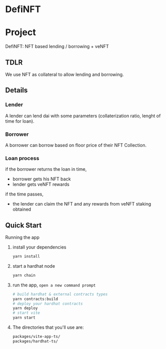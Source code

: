 # DefiNFT

# Project
DefiNFT: NFT based lending / borrowing + veNFT

## TDLR
We use NFT as collateral to allow lending and borrowing.  


## Details
### Lender

A lender can lend dai with some parameters (collaterization ratio, lenght of time for loan).  

### Borrower 

A borrower can borrow based on floor price of their NFT Collection.  


### Loan process

if the borrower returns the loan in time, 
- borrower gets his NFT back
- lender gets veNFT rewards

if the time passes, 
- the lender can claim the NFT and any rewards from veNFT staking obtained



## Quick Start

Running the app

1. install your dependencies

   ```bash
   yarn install
   ```

2. start a hardhat node

   ```bash
   yarn chain
   ```

3. run the app, `open a new command prompt`

   ```bash
   # build hardhat & external contracts types
   yarn contracts:build 
   # deploy your hardhat contracts
   yarn deploy
   # start vite 
   yarn start 
   ```

4. The directories that you'll use are:

   ```bash
   packages/vite-app-ts/
   packages/hardhat-ts/
   ```
